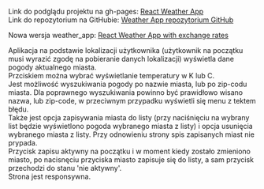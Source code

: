 Link do podglądu projektu na gh-pages: [React Weather App](https://yauhentretsyak.github.io/weather_app/)<br>
Link do repozytorium na GitHubie: [Weather App repozytorium GitHub](https://github.com/YauhenTretsyak/weather_app.git)<br>

Nowa wersja weather_app: [React Weather App with exchange rates](https://yauhentretsyak.github.io/weather_app_exchange_rates/)<br>

Aplikacja na podstawie lokalizacji użytkownika (użytkownik na początku musi wyrazić zgodę na pobieranie danych lokalizacji) wyświetla dane pogody aktualnego miasta.<br>
Przciskiem można wybrać wyświetlanie temperatury w K lub C. <br>
Jest możliwość wyszukiwania pogody po nazwie miasta, lub po zip-codu miasta. Dla poprawnego wyszukiwania powinno być prawidłowo wisano nazwa, lub zip-code, w przeciwnym przypadku wyświetli się menu z tektem błędu.<br>
Także jest opcja zapisywania miasta do listy (przy naciśnięciu na wybrany list będzie wyświetlono pogoda wybranego miasta z listy) i opcja usunięcia wybranego miasta z listy. Przy odnowieniu strony spis zapisanych miast nie prypada.<br>
Przycisk zapisu aktywny na początku i w moment kiedy zostało zmieniono miasto, po nacisnęciu przyciska miasto zapisuje się do listy, a sam przycisk przechodzi do stanu 'nie aktywny'.<br>
Strona jest responsywna.

